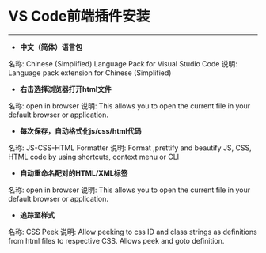 # VS Code前端插件安装

---

* **中文（简体）语言包**

名称: Chinese (Simplified) Language Pack for Visual Studio Code
说明: Language pack extension for Chinese (Simplified)

* **右击选择浏览器打开html文件**

名称: open in browser
说明: This allows you to open the current file in your default browser or application.

* **每次保存，自动格式化js/css/html代码**

名称: JS-CSS-HTML Formatter
说明: Format ,prettify and beautify JS, CSS, HTML code by using shortcuts, context menu or CLI

* **自动重命名配对的HTML/XML标签**

名称: open in browser
说明: This allows you to open the current file in your default browser or application.

* **追踪至样式**

名称: CSS Peek
说明: Allow peeking to css ID and class strings as definitions from html files to respective CSS. Allows peek and goto definition.
